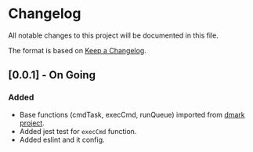 # Changelog

All notable changes to this project will be documented in this file.

The format is based on [Keep a Changelog](https://keepachangelog.com/en/1.0.0/).

## [0.0.1] - On Going
### Added
- Base functions (cmdTask, execCmd, runQueue) imported from [dmark project](https://github.com/komutilo/dmark).
- Added jest test for `execCmd` function.
- Added eslint and it config.